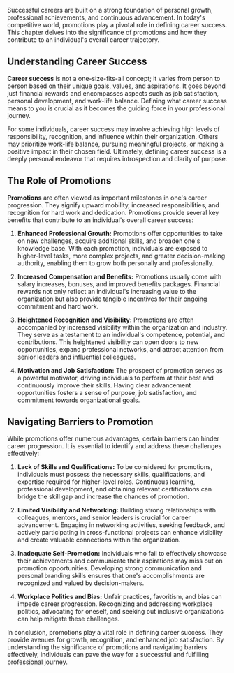 
Successful careers are built on a strong foundation of personal growth, professional achievements, and continuous advancement. In today's competitive world, promotions play a pivotal role in defining career success. This chapter delves into the significance of promotions and how they contribute to an individual's overall career trajectory.

Understanding Career Success
----------------------------

**Career success** is not a one-size-fits-all concept; it varies from person to person based on their unique goals, values, and aspirations. It goes beyond just financial rewards and encompasses aspects such as job satisfaction, personal development, and work-life balance. Defining what career success means to you is crucial as it becomes the guiding force in your professional journey.

For some individuals, career success may involve achieving high levels of responsibility, recognition, and influence within their organization. Others may prioritize work-life balance, pursuing meaningful projects, or making a positive impact in their chosen field. Ultimately, defining career success is a deeply personal endeavor that requires introspection and clarity of purpose.

The Role of Promotions
----------------------

**Promotions** are often viewed as important milestones in one's career progression. They signify upward mobility, increased responsibilities, and recognition for hard work and dedication. Promotions provide several key benefits that contribute to an individual's overall career success:

1. **Enhanced Professional Growth:** Promotions offer opportunities to take on new challenges, acquire additional skills, and broaden one's knowledge base. With each promotion, individuals are exposed to higher-level tasks, more complex projects, and greater decision-making authority, enabling them to grow both personally and professionally.

2. **Increased Compensation and Benefits:** Promotions usually come with salary increases, bonuses, and improved benefits packages. Financial rewards not only reflect an individual's increasing value to the organization but also provide tangible incentives for their ongoing commitment and hard work.

3. **Heightened Recognition and Visibility:** Promotions are often accompanied by increased visibility within the organization and industry. They serve as a testament to an individual's competence, potential, and contributions. This heightened visibility can open doors to new opportunities, expand professional networks, and attract attention from senior leaders and influential colleagues.

4. **Motivation and Job Satisfaction:** The prospect of promotion serves as a powerful motivator, driving individuals to perform at their best and continuously improve their skills. Having clear advancement opportunities fosters a sense of purpose, job satisfaction, and commitment towards organizational goals.

Navigating Barriers to Promotion
--------------------------------

While promotions offer numerous advantages, certain barriers can hinder career progression. It is essential to identify and address these challenges effectively:

1. **Lack of Skills and Qualifications:** To be considered for promotions, individuals must possess the necessary skills, qualifications, and expertise required for higher-level roles. Continuous learning, professional development, and obtaining relevant certifications can bridge the skill gap and increase the chances of promotion.

2. **Limited Visibility and Networking:** Building strong relationships with colleagues, mentors, and senior leaders is crucial for career advancement. Engaging in networking activities, seeking feedback, and actively participating in cross-functional projects can enhance visibility and create valuable connections within the organization.

3. **Inadequate Self-Promotion:** Individuals who fail to effectively showcase their achievements and communicate their aspirations may miss out on promotion opportunities. Developing strong communication and personal branding skills ensures that one's accomplishments are recognized and valued by decision-makers.

4. **Workplace Politics and Bias:** Unfair practices, favoritism, and bias can impede career progression. Recognizing and addressing workplace politics, advocating for oneself, and seeking out inclusive organizations can help mitigate these challenges.

In conclusion, promotions play a vital role in defining career success. They provide avenues for growth, recognition, and enhanced job satisfaction. By understanding the significance of promotions and navigating barriers effectively, individuals can pave the way for a successful and fulfilling professional journey.
